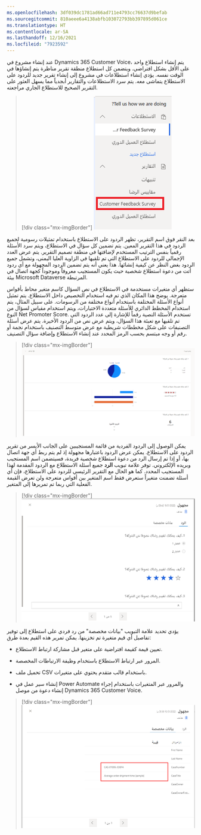 ```yaml
---
ms.openlocfilehash: 3df039dc1781ad66ad711e4793cc76637d9befab
ms.sourcegitcommit: 810aeee6a4138abfb103072793bb397895d061ce
ms.translationtype: HT
ms.contentlocale: ar-SA
ms.lasthandoff: 12/16/2021
ms.locfileid: "7923592"
---
```

عند إنشاء مشروع في Dynamics 365 Customer Voice، يتم إنشاء استطلاع واحد على الأقل بشكل افتراضي. ويتضمن كل استطلاع منطقة تقرير مناظرة يتم إنشاؤها في الوقت نفسه. يؤدي إنشاء استطلاعات في مشروع إلى إنشاء تقرير جديد للردود على الاستطلاع يتماشى معه. يتم سرد الاستطلاعات والتقارير أبجدياً مما يسهل العثور على التقرير الصحيح للاستطلاع الجاري مراجعته.

> [!div class="mx-imgBorder"]
> [![لقطة شاشة لاستطلاع تعليقات العملاء في D365 Customer Voice. تم تمييز اسم الاستطلاع والتقرير المناظر.](../media/customer-feedback-survey.png)](../media/customer-feedback-survey.png#lightbox)

بعد النقر فوق اسم التقرير، تظهر الردود على الاستطلاع باستخدام تمثيلات رسومية لجميع الردود في هذا التقرير المعين. يتم تضمين كل سؤال في الاستطلاع، ويتم سرد الأسئلة رقمياً بنفس الترتيب المستخدم لإضافتها في منطقة تصميم التقرير. يتم عرض العدد الإجمالي للردود على الاستطلاع التي تم تلقيها في الزاوية العليا اليمنى، وتشمل جميع الردود بغض النظر عن كيفية إنشائها. هذا يعني أنه يتم تضمين الردود المجهولة مع أي ردود أتت من دعوة استطلاع شخصية حيث يكون المستجيب معروفاً وموجوداً كجهة اتصال في بيئة Microsoft Dataverse المرتبطة.

ستظهر أي متغيرات مستخدمة في الاستطلاع في نص السؤال كاسم متغير محاط بأقواس متعرجة. يوضح هذا المكان الذي تم فيه استخدام التخصيص داخل الاستطلاع. يتم تمثيل أنواع الأسئلة المختلفة باستخدام أنواع مختلفة من الرسومات. على سبيل المثال، يتم استخدام المخطط الدائري للأسئلة متعددة الاختيارات، ويتم استخدام مقياس لسؤال من النوع Net Promoter Score. تستخدم الأسئلة النصية رقماً للإشارة إلى عدد الردود التي تم تلقيها مع تعبئة هذا السؤال، ويتم عرض نص من الردود الأخيرة. يتم عرض أسئلة التصنيفات على شكل مخططات شريطية مع عرض متوسط التصنيف باستخدام نجمة أو رقم أو وجه مبتسم بحسب الرمز المحدد عند إنشاء الاستطلاع وإضافة سؤال التصنيف.

> [!div class="mx-imgBorder"]
> [![لقطة شاشة لتقرير الردود على الاستطلاع مع مخطط دائري ورسم بياني شريطي وعدد الردود على سؤال معين.](../media/survey-responses.png)](../media/survey-responses.png#lightbox)

يمكن الوصول إلى الردود الفردية من قائمة المستجيبين على الجانب الأيسر من تقرير الردود على الاستطلاع. يمكن عرض الردود باعتبارها مجهولة إذ لم يتم ربط أي جهة اتصال بها، أو إذا تم إرسال الرد من دعوة استطلاع شخصية فريدة، فسيتضمن اسم المستجيب وبريده الإلكتروني. توفر علامة تبويب **الرد** جميع أسئلة الاستطلاع مع الردود المقدمة لهذا المستجيب المحدد. كما هو الحال مع التقرير الرئيسي للردود على الاستطلاع، فإن أي أسئلة تضمنت متغيراً ستعرض فقط اسم المتغير بين أقواس متعرجة ولن تعرض القيمة الفعلية التي ربما تم تمريرها إلى المتغير.

> [!div class="mx-imgBorder"]
> [![لقطة شاشة لرد على استطلاع يتضمن قائمة بالأسئلة التي تم إرسالها من قِبل المستجيب.](../media/anonymous-response.png)](../media/anonymous-response.png#lightbox)

يؤدي تحديد علامة التبويب "بيانات مخصصة" من رد فردي على استطلاع إلى توفير تفاصيل أي قيم متغيرة تم تخزينها. يمكن تمرير هذه القيم بعدة طرق:

-   تعيين قيمة كقيمة افتراضية على متغير قبل مشاركة ارتباط الاستطلاع.

-   المرور عبر ارتباط الاستطلاع باستخدام وظيفة الارتباطات المخصصة.

-   تحميل ملف CSV باستخدام قالب متقدم يحتوي على متغيرات.

-   إنشاء سير عمل في Power Automate والمرور عبر المتغيرات باستخدام إجراء إنشاء دعوة من موصل Dynamics 365 Customer Voice.

> [!div class="mx-imgBorder"]
> [![لقطة شاشة تعرض جميع القيم المتغيرة التي تم تسجيلها في رد على استطلاع في D365 Customer Voice.](../media/personalized-data.png)](../media/personalized-data.png#lightbox)
